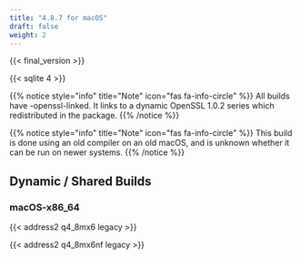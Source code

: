 ```yaml
---
title: "4.8.7 for macOS"
draft: false
weight: 2
---
```


{{< final_version >}}

{{< sqlite 4 >}}

{{% notice style="info" title="Note"  icon="fas fa-info-circle" %}}
All builds have -openssl-linked. It links to a dynamic OpenSSL 1.0.2 series which redistributed in the package.
{{% /notice %}}

{{% notice style="info" title="Note"  icon="fas fa-info-circle" %}}
This build is done using an old compiler on an old macOS, and is unknown whether it can be run on newer systems.
{{% /notice %}}

## Dynamic / Shared Builds

### macOS-x86_64

{{< address2 q4_8mx6 legacy >}}

{{< address2 q4_8mx6nf legacy >}}
